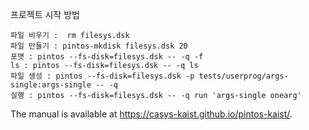프로젝트 시작 방법
```
파일 비우기 :  rm filesys.dsk
파일 만들기 : pintos-mkdisk filesys.dsk 20
포맷 : pintos --fs-disk=filesys.dsk -- -q -f
ls : pintos --fs-disk=filesys.dsk -- -q ls
파일 생성 : pintos --fs-disk=filesys.dsk -p tests/userprog/args-single:args-single -- -q
실행 : pintos --fs-disk=filesys.dsk -- -q run 'args-single onearg'
```

The manual is available at https://casys-kaist.github.io/pintos-kaist/.
